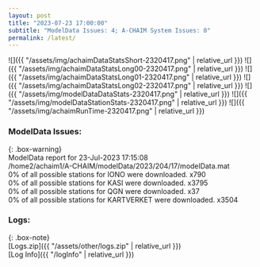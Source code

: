 ```yaml
---
layout: post
title: "2023-07-23 17:00:00"
subtitle: "ModelData Issues: 4; A-CHAIM System Issues: 0"
permalink: /latest/
---
```


![]({{ "/assets/img/achaimDataStatsShort-2320417.png" | relative_url }})
![]({{ "/assets/img/achaimDataStatsLong00-2320417.png" | relative_url }})
![]({{ "/assets/img/achaimDataStatsLong01-2320417.png" | relative_url }})
![]({{ "/assets/img/achaimDataStatsLong02-2320417.png" | relative_url }})
![]({{ "/assets/img/modelDataDataStats-2320417.png" | relative_url }})
![]({{ "/assets/img/modelDataStationStats-2320417.png" | relative_url }})
![]({{ "/assets/img/achaimRunTime-2320417.png" | relative_url }})


### ModelData Issues:  
  
{: .box-warning}  
 ModelData report for 23-Jul-2023 17:15:08   
 /home2/achaim1/A-CHAIM/modelData/2023/204/17/modelData.mat   
 0% of all possible stations for IONO were downloaded. x790   
 0% of all possible stations for KASI were downloaded. x3795   
 0% of all possible stations for QGN were downloaded. x37   
 0% of all possible stations for KARTVERKET were downloaded. x3504   
  


### Logs:  
  
{: .box-note}  
[Logs.zip]({{ "/assets/other/logs.zip" | relative_url }})  
[Log Info]({{ "/logInfo" | relative_url }})  
